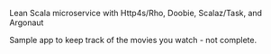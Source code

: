 Lean Scala microservice with Http4s/Rho, Doobie, Scalaz/Task, and Argonaut

Sample app to keep track of the movies you watch - not complete.